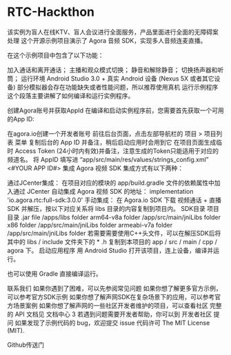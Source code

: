 # RTC-Hackthon
该实例为盲人在线KTV、盲人会议进行全面服务，产品里面进行全面的无障碍案处理
这个开源示例项目演示了 Agora 音频 SDK，实现多人音频连麦直播。

在这个示例项目中包含了以下功能：

加入通话和离开通话；
主播和观众模式切换；
静音和解除静音；
切换扬声器和听筒；
运行环境
Android Studio 3.0 +
真实 Android 设备 (Nexus 5X 或者其它设备)
部分模拟器会存在功能缺失或者性能问题，所以推荐使用真机
运行示例程序
这个段落主要讲解了如何编译和运行实例程序。

创建Agora账号并获取AppId
在编译和启动实例程序前，您需要首先获取一个可用的App ID:

在agora.io创建一个开发者账号
前往后台页面，点击左部导航栏的 项目 > 项目列表 菜单
复制后台的 App ID 并备注，稍后启动应用时会用到它
在项目页面生成临时 Access Token (24小时内有效)并备注，注意生成的Token只能适用于对应的频道名。
将 AppID 填写进 “app/src/main/res/values/strings_config.xml”
<string name="private_app_id"><#YOUR APP ID#></string>
集成 Agora 视频 SDK
集成方式有以下两种：

通过JCenter集成：
在项目对应的模块的 app/build.gradle 文件的依赖属性中加入通过 JCenter 自动集成 Agora 视频 SDK 的地址：
implementation 'io.agora.rtc:full-sdk:3.0.0'
手动集成：
在 Agora.io SDK 下载 视频通话 + 直播 SDK 并解压，按以下对应关系将 libs 目录的内容复制到项目内。
SDK目录	项目目录
.jar file	/apps/libs folder
arm64-v8a folder	/app/src/main/jniLibs folder
x86 folder	/app/src/main/jniLibs folder
armeabi-v7a folder	/app/src/main/jniLibs folder
若需要需要使用C++头文件，可以在解压SDK后将其中的 libs / include 文件夹下的 * .h 复制到本项目的 app / src / main / cpp / agora 下。
启动应用程序
用 Android Studio 打开该项目，连上设备，编译并运行。

也可以使用 Gradle 直接编译运行。

联系我们
如果你遇到了困难，可以先参阅常见问题
如果你想了解更多官方示例，可以参考官方SDK示例
如果你想了解声网SDK在复杂场景下的应用，可以参考官方场景案例
如果你想了解声网的一些社区开发者维护的项目，可以查看社区
完整的 API 文档见 文档中心 3
若遇到问题需要开发者帮助，你可以到 开发者社区 提问
如果发现了示例代码的 bug，欢迎提交 issue
代码许可
The MIT License (MIT).

Github传送门 
